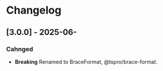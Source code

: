 # Changelog

## [3.0.0] - 2025-06-
### Cahnged
- **Breaking** Renamed to BraceFormat, @tspro/brace-format.
